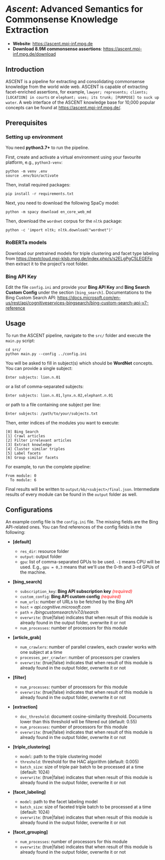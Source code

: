 # _Ascent_: Advanced Semantics for Commonsense Knowledge Extraction

- **Website**: https://ascent.mpi-inf.mpg.de
- **Download 8.9M commonsense assertions**: https://ascent.mpi-inf.mpg.de/download

## Introduction
ASCENT is a pipeline for extracting and consolidating commonsense
knowledge from the world wide web.
ASCENT is capable of extracting facet-enriched assertions, for
example, `lawyer; represents; clients; [LOCATION] in courts` or
`elephant; uses; its trunk; [PURPOSE] to suck up water`.
A web interface of the ASCENT knowledge base for 10,000 popular
concepts can be found at https://ascent.mpi-inf.mpg.de/.

## Prerequisites
### Setting up environment
You need __python3.7+__ to run the pipeline.

First, create and activate a virtual environment using your
favourite platform, e.g., `python3-venv`:
```shell script
python -m venv .env
source .env/bin/activate
```

Then, install required packages:
```shell script
pip install -r requirements.txt
```

Next, you need to download the following SpaCy model:
```shell script
python -m spacy download en_core_web_md
```

Then, download the `wordnet` corpus for the `nltk` package:
```shell script
python -c 'import nltk; nltk.download("wordnet")'
```

### RoBERTa models
Download our pretrained models for triple clustering and
facet type labeling from https://nextcloud.mpi-klsb.mpg.de/index.php/s/s2ELgPgC5LEGEFp
then extract it to the project's root folder.

### Bing API Key
Edit the file `config.ini` and provide your __Bing API Key__ and
__Bing Search Custom Config__ under the section `[bing_search]`.
Documentations to the Bing Custom Search API:
https://docs.microsoft.com/en-us/rest/api/cognitiveservices-bingsearch/bing-custom-search-api-v7-reference
## Usage
To run the ASCENT pipeline, navigate to the `src/` folder and execute
the `main.py` script:
```shell script
cd src/
python main.py --config ../config.ini
```

You will be asked to fill in subject(s) which should be __WordNet__
concepts. You can provide a single subject:
```
Enter subjects: lion.n.01
```
or a list of comma-separated subjects:
```
Enter subjects: lion.n.01,lynx.n.02,elephant.n.01
```
or path to a file containing one subject per line:
```
Enter subjects: /path/to/your/subjects.txt
```

Then, enter indices of the modules you want to execute:
```
[0] Bing Search
[1] Crawl articles
[2] Filter irrelevant articles
[3] Extract knowledge
[4] Cluster similar triples
[5] Label facets
[6] Group similar facets
```
For example, to run the complete pipeline:
```
From module: 0
  To module: 6
```

Final results will be written to
`output/kb/<subject>/final.json`.
Intermediate results of every module can be found in the `output` folder as well. 

## Configurations
An example config file is the `config.ini` file.
The missing fields are the Bing API-related ones.
You can find references of the config fields in the following:

- __[default]__
  - `res_dir`: resource folder
  - `output`: output folder
  - `gpu`: list of comma-separated GPUs to be used. `-1` means CPU will
    be used. E.g., `gpu = 0,3` means that we'll use the 0-th and 3-rd GPUs
    of the machine.

- __[bing_search]__
  - `subscription_key`: __Bing API subscription key__ <span style="color:red">*(required)*</span>
  - `custom_config`: __Bing API custom config__ <span style="color:red">*(required)*</span>
  - `num_urls`: number of URLs to be fetched by the Bing API
  - `host` = *api.cognitive.microsoft.com*
  - `path` = */bingcustomsearch/v7.0/search*
  - `overwrite`: (true|false) indicates that when result of this module is already
    found in the output folder, overwrite it or not
  - `num_processes`: number of processors for this module

- __[article_grab]__
  - `num_crawlers`: number of parallel crawlers, each crawler works with one subject at a time
  - `processes_per_crawler`: number of processors per crawlers
  - `overwrite`: (true|false) indicates that when result of this module is already
    found in the output folder, overwrite it or not

- __[filter]__
  - `num_processes`: number of processors for this module
  - `overwrite`: (true|false) indicates that when result of this module is already
    found in the output folder, overwrite it or not

- __[extraction]__
  - `doc_threshold`: document cosine-similarity threshold. Documents lower than this threshold
    will be filtered out (default: 0.55)
  - `num_processes`: number of processors for this module
  - `overwrite`: (true|false) indicates that when result of this module is already
    found in the output folder, overwrite it or not

- __[triple_clustering]__
  - `model`: path to the triple clustering model
  - `threshold`: threshold for the HAC algorithm (default: 0.005)
  - `batch_size`: size of triple pair batch to be processed at a time (default: 1024)
  - `overwrite`: (true|false) indicates that when result of this module is already
    found in the output folder, overwrite it or not

- __[facet_labeling]__
  - `model`: path to the facet labeling model
  - `batch_size`: size of faceted triple batch to be processed at a time (default: 1024)
  - `overwrite`: (true|false) indicates that when result of this module is already
    found in the output folder, overwrite it or not

- __[facet_grouping]__
  - `num_processes`: number of processors for this module
  - `overwrite`: (true|false) indicates that when result of this module is already
    found in the output folder, overwrite it or not
